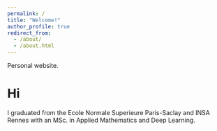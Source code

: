 ```yaml
---
permalink: /
title: "Welcome!"
author_profile: true
redirect_from: 
  - /about/
  - /about.html
---
```


Personal website.

Hi
======
I graduated from the Ecole Normale Superieure Paris-Saclay and INSA Rennes with an MSc. in Applied Mathematics and Deep Learning.

